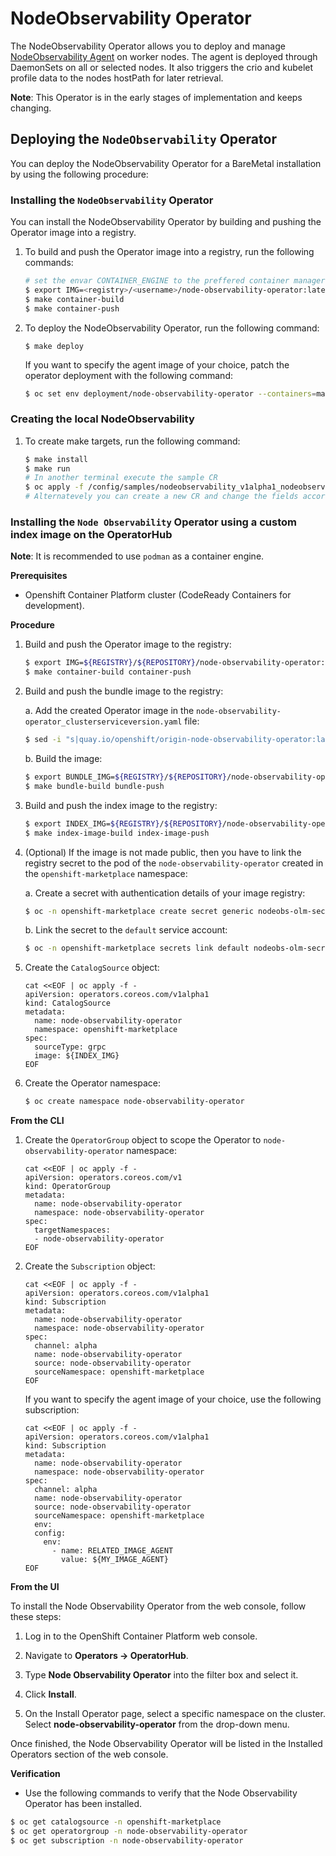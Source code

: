 # NodeObservability Operator

The NodeObservability Operator allows you to deploy and manage [NodeObservability Agent](https://github.com/openshift/node-observability-agent) on worker nodes. The agent is deployed through DaemonSets on all or selected nodes. It also triggers the crio and kubelet profile data to the nodes hostPath for later retrieval.

**Note**: This Operator is in the early stages of implementation and keeps changing.

## Deploying the `NodeObservability` Operator

You can deploy the NodeObservability Operator for a BareMetal installation by using the following procedure:

### Installing the `NodeObservability` Operator

You can install the NodeObservability Operator by building and pushing the Operator image into a registry.

1. To build and push the Operator image into a registry, run the following commands:
   ```sh
   # set the envar CONTAINER_ENGINE to the preffered container manager tool (default is podman)
   $ export IMG=<registry>/<username>/node-observability-operator:latest
   $ make container-build
   $ make container-push
   ```
2. To deploy the NodeObservability Operator, run the following command:
    ```
    $ make deploy
    ```
    If you want to specify the agent image of your choice, patch the operator deployment with the following command:
    ```sh
    $ oc set env deployment/node-observability-operator --containers=manager RELATED_IMAGE_AGENT=${MY_IMAGE_AGENT} -n node-observability-operator
    ```

### Creating the local NodeObservability

1. To create make targets, run the following command:
   ```sh
   $ make install
   $ make run
   # In another terminal execute the sample CR
   $ oc apply -f /config/samples/nodeobservability_v1alpha1_nodeobservability-all.yaml
   # Alternatevely you can create a new CR and change the fields accordingly
   ```


### Installing the `Node Observability` Operator using a custom index image on the OperatorHub
**Note**: It is recommended to use `podman` as a container engine.

**Prerequisites**
* Openshift Container Platform cluster (CodeReady Containers for development).


**Procedure**

1. Build and push the Operator image to the registry:
    ```sh
    $ export IMG=${REGISTRY}/${REPOSITORY}/node-observability-operator:${VERSION}
    $ make container-build container-push
    ```

2. Build and push the bundle image to the registry:

    a. Add the created Operator image in the `node-observability-operator_clusterserviceversion.yaml` file:
    ```sh
    $ sed -i "s|quay.io/openshift/origin-node-observability-operator:latest|${IMG}|g" bundle/manifests/node-observability-operator.clusterserviceversion.yaml
    ```
    b. Build the image:
    ```sh
    $ export BUNDLE_IMG=${REGISTRY}/${REPOSITORY}/node-observability-operator-bundle:${VERSION}
    $ make bundle-build bundle-push
    ```

3. Build and push the index image to the registry:
   ```sh
   $ export INDEX_IMG=${REGISTRY}/${REPOSITORY}/node-observability-operator-bundle-index:${VERSION}
   $ make index-image-build index-image-push
   ```

4. (Optional) If the image is not made public, then you have to link the registry secret to the pod of the `node-observability-operator` created in the `openshift-marketplace` namespace:

    a. Create a secret with authentication details of your image registry:
    ```sh
    $ oc -n openshift-marketplace create secret generic nodeobs-olm-secret  --type=kubernetes.io/dockercfg  --from-file=.dockercfg=${XDG_RUNTIME_DIR}/containers/auth.json
    ```
    b. Link the secret to the `default` service account:
    ```sh
    $ oc -n openshift-marketplace secrets link default nodeobs-olm-secret --for=pull
    ````

5. Create the `CatalogSource` object:
   ```
   cat <<EOF | oc apply -f -
   apiVersion: operators.coreos.com/v1alpha1
   kind: CatalogSource
   metadata:
     name: node-observability-operator
     namespace: openshift-marketplace
   spec:
     sourceType: grpc
     image: ${INDEX_IMG}
   EOF
   ```

6. Create the Operator namespace:
    ```sh
    $ oc create namespace node-observability-operator
    ```

**From the CLI**

1. Create the `OperatorGroup` object to scope the Operator to `node-observability-operator` namespace:
    ```
    cat <<EOF | oc apply -f -
    apiVersion: operators.coreos.com/v1
    kind: OperatorGroup
    metadata:
      name: node-observability-operator
      namespace: node-observability-operator
    spec:
      targetNamespaces:
      - node-observability-operator
    EOF
    ```

2. Create the `Subscription` object:
    ```
    cat <<EOF | oc apply -f -
    apiVersion: operators.coreos.com/v1alpha1
    kind: Subscription
    metadata:
      name: node-observability-operator
      namespace: node-observability-operator
    spec:
      channel: alpha
      name: node-observability-operator
      source: node-observability-operator
      sourceNamespace: openshift-marketplace
    EOF
    ```
    If you want to specify the agent image of your choice, use the following subscription:
    ```
    cat <<EOF | oc apply -f -
    apiVersion: operators.coreos.com/v1alpha1
    kind: Subscription
    metadata:
      name: node-observability-operator
      namespace: node-observability-operator
    spec:
      channel: alpha
      name: node-observability-operator
      source: node-observability-operator
      sourceNamespace: openshift-marketplace
      env:
      config:
        env:
          - name: RELATED_IMAGE_AGENT
            value: ${MY_IMAGE_AGENT}
    EOF
    ```

**From the UI**

To install the Node Observability Operator from the web console, follow these steps:

1. Log in to the OpenShift Container Platform web console.

2. Navigate to **Operators → OperatorHub**.

3. Type **Node Observability Operator** into the filter box and select it.

4. Click **Install**.

5. On the Install Operator page, select a specific namespace on the cluster. Select **node-observability-operator** from the drop-down menu.


Once finished, the Node Observability Operator will be listed in the Installed Operators section of the web console.

**Verification**

* Use the following commands to verify that the Node Observability Operator has been installed.
```sh
$ oc get catalogsource -n openshift-marketplace
$ oc get operatorgroup -n node-observability-operator
$ oc get subscription -n node-observability-operator
```
